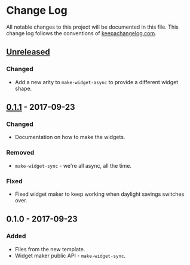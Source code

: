 # Change Log
All notable changes to this project will be documented in this file. This change log follows the conventions of [keepachangelog.com](http://keepachangelog.com/).

## [Unreleased][unreleased]
### Changed
- Add a new arity to `make-widget-async` to provide a different widget shape.

## [0.1.1] - 2017-09-23
### Changed
- Documentation on how to make the widgets.

### Removed
- `make-widget-sync` - we're all async, all the time.

### Fixed
- Fixed widget maker to keep working when daylight savings switches over.

## 0.1.0 - 2017-09-23
### Added
- Files from the new template.
- Widget maker public API - `make-widget-sync`.

[unreleased]: https://github.com/your-name/prog_challenge/compare/0.1.1...HEAD
[0.1.1]: https://github.com/your-name/prog_challenge/compare/0.1.0...0.1.1
